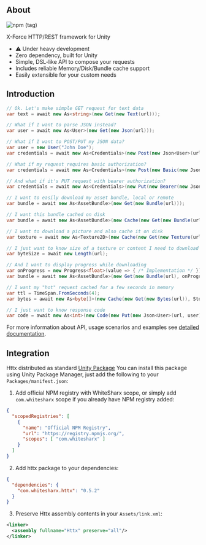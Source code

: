 ## About

![npm (tag)](https://img.shields.io/npm/v/com.whitesharx.httx/latest?color=green&logo=httx)

X-Force HTTP/REST framework for Unity

 - :warning: Under heavy development
 - Zero dependency, built for Unity 
 - Simple, DSL-like API to compose your requests
 - Includes reliable Memory/Disk/Bundle cache support
 - Easily extensible for your custom needs


## Introduction

```c#
// Ok. Let's make simple GET request for text data
var text = await new As<string>(new Get(new Text(url)));

// What if I want to parse JSON instead?
var user = await new As<User>(new Get(new Json(url)));

// What if I want to POST/PUT my JSON data?
var user = new User("John Doe");
var credentials = await new As<Credentials>(new Post(new Json<User>(url, user)));

// What if my request requires basic authorization?
var credentials = await new As<Credentials>(new Post(new Basic(new Json<User>(url, user), userName, password)));

// And what if it's PUT request with bearer authorization?
var credentials = await new As<Credentials>(new Put(new Bearer(new Json<User>(url, user), token)));

// I want to easily download my asset bundle, local or remote
var bundle = await new As<AssetBundle>(new Get(new Bundle(url)));

// I want this bundle cached on disk
var bundle = await new As<AssetBundle>(new Cache(new Get(new Bundle(url)), Storage.Native));

// I want to download a picture and also cache it on disk 
var texture = await new As<Texture2D>(new Cache(new Get(new Texture(url)), Storage.Disk));

// I just want to know size of a texture or content I need to download
var byteSize = await new Length(url);

// And I want to display progress while downloading
var onProgress = new Progress<float>(value => { /* Implementation */ });
var bundle = await new As<AssetBundle>(new Get(new Bundle(url), onProgress));

// I want my "hot" request cached for a few seconds in memory
var ttl = TimeSpan.FromSeconds(4);
var bytes = await new As<byte[]>(new Cache(new Get(new Bytes(url)), Storage.Memory, ttl));

// I just want to know response code
var code = await new As<int>(new Code(new Put(new Json<User>(url, user))));
```

For more information about API, usage scenarios and examples see [detailed documentation]().


## Integration

Httx distributed as standard [Unity Package](https://docs.unity3d.com/Manual/PackagesList.html)
You can install this package using Unity Package Manager, just add the
following to your `Packages/manifest.json`:

1. Add official NPM registry with WhiteSharx scope, or simply add `com.whitesharx` scope
if you already have NPM registry added:

```json
{
  "scopedRegistries": [
    {
      "name": "Official NPM Registry",
      "url": "https://registry.npmjs.org/",
      "scopes": [ "com.whitesharx" ]
    }
  ]
}
```

2. Add httx package to your dependencies:

```json
{
  "dependencies": {
    "com.whitesharx.httx": "0.5.2"
  }
}
```

3. Preserve Httx assembly contents in your `Assets/link.xml`:

```xml
<linker>
  <assembly fullname="Httx" preserve="all"/>
</linker>
```
